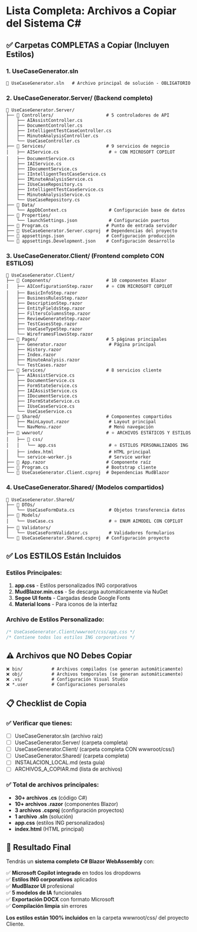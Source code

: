 # Lista Completa: Archivos a Copiar del Sistema C#

## ✅ Carpetas COMPLETAS a Copiar (Incluyen Estilos)

### 1. **UseCaseGenerator.sln**
```
📄 UseCaseGenerator.sln   # Archivo principal de solución - OBLIGATORIO
```

### 2. **UseCaseGenerator.Server/** (Backend completo)
```
📁 UseCaseGenerator.Server/
├── 📁 Controllers/                    # 5 controladores de API
│   ├── AIAssistController.cs
│   ├── DocumentController.cs
│   ├── IntelligentTestCaseController.cs
│   ├── MinuteAnalysisController.cs
│   └── UseCaseController.cs
├── 📁 Services/                       # 9 servicios de negocio
│   ├── AIService.cs                   # ⭐ CON MICROSOFT COPILOT
│   ├── DocumentService.cs
│   ├── IAIService.cs
│   ├── IDocumentService.cs
│   ├── IIntelligentTestCaseService.cs
│   ├── IMinuteAnalysisService.cs
│   ├── IUseCaseRepository.cs
│   ├── IntelligentTestCaseService.cs
│   ├── MinuteAnalysisService.cs
│   └── UseCaseRepository.cs
├── 📁 Data/
│   └── AppDbContext.cs                # Configuración base de datos
├── 📁 Properties/
│   └── launchSettings.json            # Configuración puertos
├── 📄 Program.cs                      # Punto de entrada servidor
├── 📄 UseCaseGenerator.Server.csproj  # Dependencias del proyecto
├── 📄 appsettings.json                # Configuración producción
└── 📄 appsettings.Development.json    # Configuración desarrollo
```

### 3. **UseCaseGenerator.Client/** (Frontend completo CON ESTILOS)
```
📁 UseCaseGenerator.Client/
├── 📁 Components/                     # 10 componentes Blazor
│   ├── AIConfigurationStep.razor     # ⭐ CON MICROSOFT COPILOT
│   ├── BasicInfoStep.razor
│   ├── BusinessRulesStep.razor
│   ├── DescriptionStep.razor
│   ├── EntityFieldsStep.razor
│   ├── FiltersColumnsStep.razor
│   ├── ReviewGenerateStep.razor
│   ├── TestCasesStep.razor
│   ├── UseCaseTypeStep.razor
│   └── WireframesFlowsStep.razor
├── 📁 Pages/                          # 5 páginas principales
│   ├── Generator.razor                # Página principal
│   ├── History.razor
│   ├── Index.razor
│   ├── MinuteAnalysis.razor
│   └── TestCases.razor
├── 📁 Services/                       # 8 servicios cliente
│   ├── AIAssistService.cs
│   ├── DocumentService.cs
│   ├── FormStateService.cs
│   ├── IAIAssistService.cs
│   ├── IDocumentService.cs
│   ├── IFormStateService.cs
│   ├── IUseCaseService.cs
│   └── UseCaseService.cs
├── 📁 Shared/                         # Componentes compartidos
│   ├── MainLayout.razor               # Layout principal
│   └── NavMenu.razor                  # Menú navegación
├── 📁 wwwroot/                        # ⭐ ARCHIVOS ESTÁTICOS Y ESTILOS
│   ├── 📁 css/
│   │   └── app.css                    # ⭐ ESTILOS PERSONALIZADOS ING
│   ├── index.html                     # HTML principal
│   └── service-worker.js              # Service worker
├── 📄 App.razor                       # Componente raíz
├── 📄 Program.cs                      # Bootstrap cliente
└── 📄 UseCaseGenerator.Client.csproj  # Dependencias MudBlazor
```

### 4. **UseCaseGenerator.Shared/** (Modelos compartidos)
```
📁 UseCaseGenerator.Shared/
├── 📁 DTOs/
│   └── UseCaseFormData.cs             # Objetos transferencia datos
├── 📁 Models/
│   └── UseCase.cs                     # ⭐ ENUM AIMODEL CON COPILOT
├── 📁 Validators/
│   └── UseCaseFormValidator.cs        # Validadores formularios
└── 📄 UseCaseGenerator.Shared.csproj  # Configuración proyecto
```

## ✅ Los ESTILOS Están Incluidos

### Estilos Principales:
1. **app.css** - Estilos personalizados ING corporativos
2. **MudBlazor.min.css** - Se descarga automáticamente via NuGet
3. **Segoe UI fonts** - Cargadas desde Google Fonts
4. **Material Icons** - Para iconos de la interfaz

### Archivo de Estilos Personalizado:
```css
/* UseCaseGenerator.Client/wwwroot/css/app.css */
/* Contiene todos los estilos ING corporativos */
```

## ⚠️ Archivos que NO Debes Copiar

```
❌ bin/           # Archivos compilados (se generan automáticamente)
❌ obj/           # Archivos temporales (se generan automáticamente)
❌ .vs/           # Configuración Visual Studio
❌ *.user         # Configuraciones personales
```

## 📋 Checklist de Copia

### ✅ Verificar que tienes:
- [ ] UseCaseGenerator.sln (archivo raíz)
- [ ] UseCaseGenerator.Server/ (carpeta completa)
- [ ] UseCaseGenerator.Client/ (carpeta completa CON wwwroot/css/)
- [ ] UseCaseGenerator.Shared/ (carpeta completa)
- [ ] INSTALACION_LOCAL.md (esta guía)
- [ ] ARCHIVOS_A_COPIAR.md (lista de archivos)

### ✅ Total de archivos principales:
- **30+ archivos .cs** (código C#)
- **10+ archivos .razor** (componentes Blazor)
- **3 archivos .csproj** (configuración proyectos)
- **1 archivo .sln** (solución)
- **app.css** (estilos ING personalizados)
- **index.html** (HTML principal)

## 🎯 Resultado Final

Tendrás un **sistema completo C# Blazor WebAssembly** con:

✅ **Microsoft Copilot integrado** en todos los dropdowns  
✅ **Estilos ING corporativos** aplicados  
✅ **MudBlazor UI** profesional  
✅ **5 modelos de IA** funcionales  
✅ **Exportación DOCX** con formato Microsoft  
✅ **Compilación limpia** sin errores  

**Los estilos están 100% incluidos** en la carpeta wwwroot/css/ del proyecto Cliente.